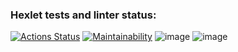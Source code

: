### Hexlet tests and linter status:
[![Actions Status](https://github.com/maxrightgame/java-project-61/actions/workflows/hexlet-check.yml/badge.svg)](https://github.com/maxrightgame/java-project-61/actions)
[![Maintainability](https://api.codeclimate.com/v1/badges/8ed388606e8f1c3a0e26/maintainability)](https://codeclimate.com/github/maxrightgame/java-project-61/maintainability)
![image](https://github.com/maxrightgame/java-project-61/assets/18327176/3936e571-433d-4ea6-a355-1756a618b059)
![image](https://github.com/maxrightgame/java-project-61/assets/18327176/3c6e2946-e8dd-4011-9a93-7cf8d5f7ec18)


